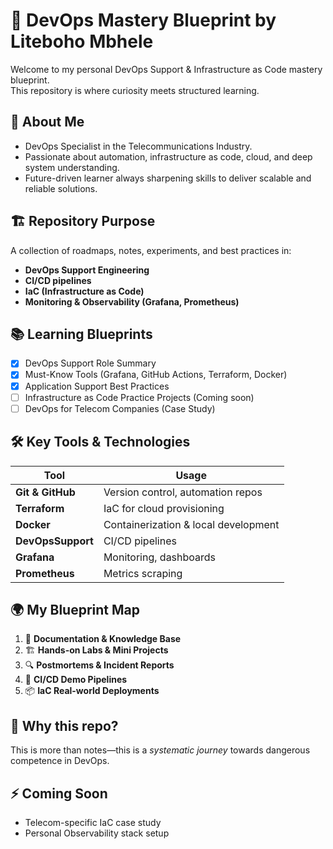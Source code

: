 # 🚀 DevOps Mastery Blueprint by Liteboho Mbhele

Welcome to my personal DevOps Support & Infrastructure as Code mastery blueprint.  
This repository is where curiosity meets structured learning.

## 👤 About Me
- DevOps Specialist in the Telecommunications Industry.
- Passionate about automation, infrastructure as code, cloud, and deep system understanding.
- Future-driven learner always sharpening skills to deliver scalable and reliable solutions.

## 🏗️ Repository Purpose
A collection of roadmaps, notes, experiments, and best practices in:
- **DevOps Support Engineering**
- **CI/CD pipelines**
- **IaC (Infrastructure as Code)**
- **Monitoring & Observability (Grafana, Prometheus)**


## 📚 Learning Blueprints
- [x] DevOps Support Role Summary
- [x] Must-Know Tools (Grafana, GitHub Actions, Terraform, Docker)
- [x] Application Support Best Practices
- [ ] Infrastructure as Code Practice Projects (Coming soon)
- [ ] DevOps for Telecom Companies (Case Study)

## 🛠️ Key Tools & Technologies
| Tool            | Usage                                |
|-----------------|--------------------------------------|
| **Git & GitHub**  | Version control, automation repos   |
| **Terraform**     | IaC for cloud provisioning          |
| **Docker**        | Containerization & local development|
| **DevOpsSupport**  | CI/CD pipelines            |
| **Grafana**       | Monitoring, dashboards             |
| **Prometheus**    | Metrics scraping                   |

## 🌍 My Blueprint Map
1. 📝 **Documentation & Knowledge Base**
2. 🏗️ **Hands-on Labs & Mini Projects**
3. 🔍 **Postmortems & Incident Reports**
4. 🔄 **CI/CD Demo Pipelines**
5. 📦 **IaC Real-world Deployments**

## 🔮 Why this repo?
This is more than notes—this is a *systematic journey* towards dangerous competence in DevOps.

## ⚡ Coming Soon
- Telecom-specific IaC case study
- Personal Observability stack setup
